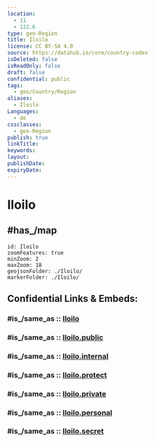 ```yaml
---
location:
  - 11
  - 122.6
type: geo-Region
title: Iloilo
license: CC BY-SA 4.0
source: https://datahub.io/core/country-codes
isDeleted: false
isReadOnly: false
draft: false
confidential: public
tags:
  - geo/Country/Region
aliases:
  - Iloilo
Languages:
  - de
cssclasses:
  - geo-Region
publish: true
linkTitle:
keywords:
layout:
publishDate:
expiryDate:
---
```


# Iloilo

## #has_/map 

```leaflet
id: Iloilo
zoomFeatures: true 
minZoom: 2 
maxZoom: 18
geojsonFolder: ./Iloilo/
markerFolder: ./Iloilo/
```


## Confidential Links & Embeds: 

### #is_/same_as :: [Iloilo](/_Standards/Earth/Continent/Asia/Asia~South~East/Malay_Archipelago/Philippines/Regions~Philippines/Iloilo.md) 

### #is_/same_as :: [Iloilo.public](/_public/Earth/Continent/Asia/Asia~South~East/Malay_Archipelago/Philippines/Regions~Philippines/Iloilo.public.md) 

### #is_/same_as :: [Iloilo.internal](/_internal/Earth/Continent/Asia/Asia~South~East/Malay_Archipelago/Philippines/Regions~Philippines/Iloilo.internal.md) 

### #is_/same_as :: [Iloilo.protect](/_protect/Earth/Continent/Asia/Asia~South~East/Malay_Archipelago/Philippines/Regions~Philippines/Iloilo.protect.md) 

### #is_/same_as :: [Iloilo.private](/_private/Earth/Continent/Asia/Asia~South~East/Malay_Archipelago/Philippines/Regions~Philippines/Iloilo.private.md) 

### #is_/same_as :: [Iloilo.personal](/_personal/Earth/Continent/Asia/Asia~South~East/Malay_Archipelago/Philippines/Regions~Philippines/Iloilo.personal.md) 

### #is_/same_as :: [Iloilo.secret](/_secret/Earth/Continent/Asia/Asia~South~East/Malay_Archipelago/Philippines/Regions~Philippines/Iloilo.secret.md)

